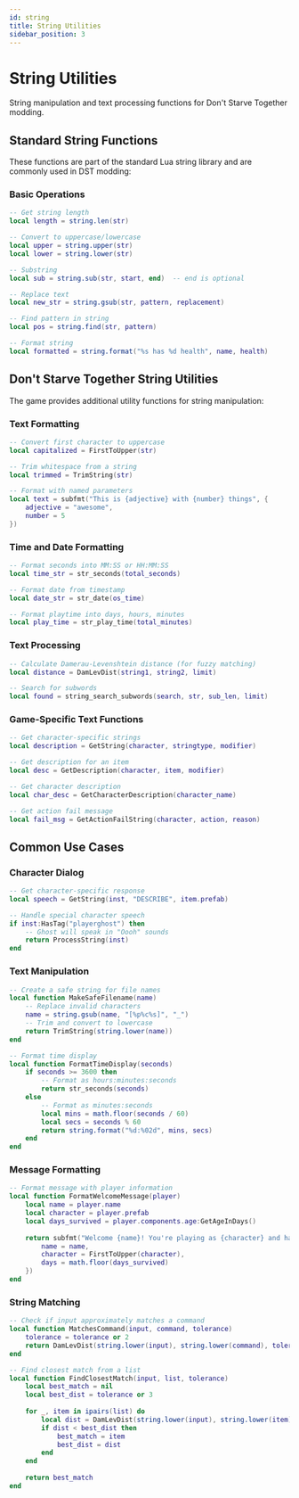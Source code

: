 ```yaml
---
id: string
title: String Utilities
sidebar_position: 3
---
```


# String Utilities

String manipulation and text processing functions for Don't Starve Together modding.

## Standard String Functions

These functions are part of the standard Lua string library and are commonly used in DST modding:

### Basic Operations

```lua
-- Get string length
local length = string.len(str)

-- Convert to uppercase/lowercase
local upper = string.upper(str)
local lower = string.lower(str)

-- Substring
local sub = string.sub(str, start, end)  -- end is optional

-- Replace text
local new_str = string.gsub(str, pattern, replacement)

-- Find pattern in string
local pos = string.find(str, pattern)

-- Format string
local formatted = string.format("%s has %d health", name, health)
```

## Don't Starve Together String Utilities

The game provides additional utility functions for string manipulation:

### Text Formatting

```lua
-- Convert first character to uppercase
local capitalized = FirstToUpper(str)

-- Trim whitespace from a string
local trimmed = TrimString(str)

-- Format with named parameters
local text = subfmt("This is {adjective} with {number} things", {
    adjective = "awesome",
    number = 5
})
```

### Time and Date Formatting

```lua
-- Format seconds into MM:SS or HH:MM:SS
local time_str = str_seconds(total_seconds)

-- Format date from timestamp
local date_str = str_date(os_time)

-- Format playtime into days, hours, minutes
local play_time = str_play_time(total_minutes)
```

### Text Processing

```lua
-- Calculate Damerau-Levenshtein distance (for fuzzy matching)
local distance = DamLevDist(string1, string2, limit)

-- Search for subwords
local found = string_search_subwords(search, str, sub_len, limit)
```

### Game-Specific Text Functions

```lua
-- Get character-specific strings
local description = GetString(character, stringtype, modifier)

-- Get description for an item
local desc = GetDescription(character, item, modifier)

-- Get character description
local char_desc = GetCharacterDescription(character_name)

-- Get action fail message
local fail_msg = GetActionFailString(character, action, reason)
```

## Common Use Cases

### Character Dialog

```lua
-- Get character-specific response
local speech = GetString(inst, "DESCRIBE", item.prefab)

-- Handle special character speech
if inst:HasTag("playerghost") then
    -- Ghost will speak in "Oooh" sounds
    return ProcessString(inst)
end
```

### Text Manipulation

```lua
-- Create a safe string for file names
local function MakeSafeFilename(name)
    -- Replace invalid characters
    name = string.gsub(name, "[%p%c%s]", "_")
    -- Trim and convert to lowercase
    return TrimString(string.lower(name))
end

-- Format time display
local function FormatTimeDisplay(seconds)
    if seconds >= 3600 then
        -- Format as hours:minutes:seconds
        return str_seconds(seconds)
    else
        -- Format as minutes:seconds
        local mins = math.floor(seconds / 60)
        local secs = seconds % 60
        return string.format("%d:%02d", mins, secs)
    end
end
```

### Message Formatting

```lua
-- Format message with player information
local function FormatWelcomeMessage(player)
    local name = player.name
    local character = player.prefab
    local days_survived = player.components.age:GetAgeInDays()
    
    return subfmt("Welcome {name}! You're playing as {character} and have survived for {days} days.", {
        name = name,
        character = FirstToUpper(character),
        days = math.floor(days_survived)
    })
end
```

### String Matching

```lua
-- Check if input approximately matches a command
local function MatchesCommand(input, command, tolerance)
    tolerance = tolerance or 2
    return DamLevDist(string.lower(input), string.lower(command), tolerance) <= tolerance
end

-- Find closest match from a list
local function FindClosestMatch(input, list, tolerance)
    local best_match = nil
    local best_dist = tolerance or 3
    
    for _, item in ipairs(list) do
        local dist = DamLevDist(string.lower(input), string.lower(item), best_dist)
        if dist < best_dist then
            best_match = item
            best_dist = dist
        end
    end
    
    return best_match
end
``` 